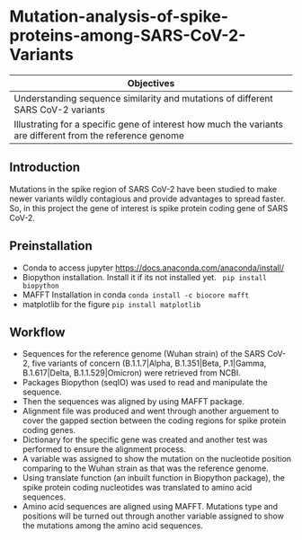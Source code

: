 # Mutation-analysis-of-spike-proteins-among-SARS-CoV-2-Variants
| Objectives                                                                                                 |
|------------------------------------------------------------------------------------------------------------|
| Understanding sequence similarity and mutations of different SARS CoV-2 variants                           |
| Illustrating for a specific gene of interest how much the variants are different from the reference genome |

## Introduction

Mutations in the spike region of SARS CoV-2 have been studied to make newer variants wildly contagious and provide advantages to spread faster. So, in this project the gene of interest is spike protein coding gene of SARS CoV-2. 

## Preinstallation 

* Conda to access jupyter https://docs.anaconda.com/anaconda/install/
* Biopython installation. Install it if its not installed yet.  ``` pip install biopython```
* MAFFT Installation in conda ``` conda install -c biocore mafft ```
* matplotlib for the figure ```pip install matplotlib```


## Workflow 

* Sequences for the reference genome (Wuhan strain) of the SARS CoV-2, five variants of concern (B.1.1.7|Alpha, B.1.351|Beta, P.1|Gamma, B.1.617|Delta, B.1.1.529|Omicron) were retrieved from NCBI. 
* Packages Biopython (seqIO) was used to read and manipulate the sequence. 
* Then the sequences was aligned by using MAFFT package.
* Alignment file was produced and went through another arguement to cover the gapped section between the coding regions for spike protein coding genes. 
* Dictionary for the specific gene was created and another test was performed to ensure the alignment process. 
* A variable was assigned to show the mutation on the nucleotide position comparing to the Wuhan strain as that was the reference genome. 
* Using translate function (an inbuilt function in Biopython package), the spike protein coding nucleotides was translated to amino acid sequences.  
* Amino acid sequences are aligned using MAFFT. Mutations type and positions will be turned out through another variable assigned to show the mutations among the amino acid sequences. 
